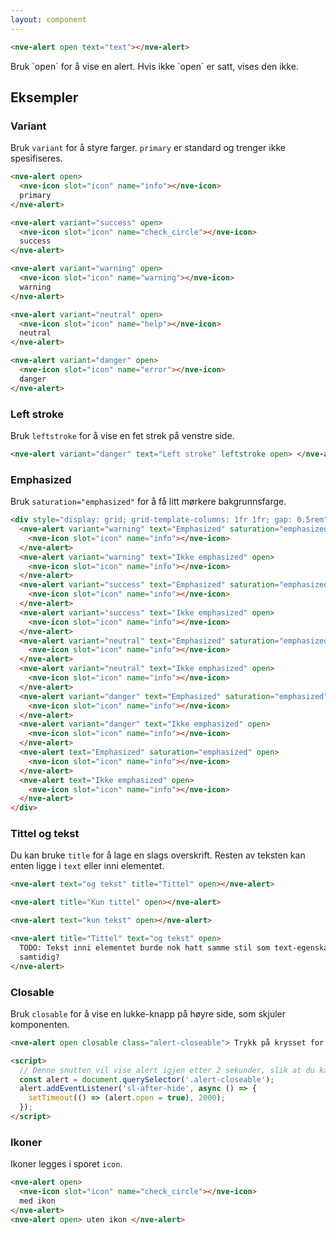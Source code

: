 ```yaml
---
layout: component
---
```


<CodeExamplePreview>

```html
<nve-alert open text="text"></nve-alert>
```

</CodeExamplePreview>

<nve-message-card title="Tips">
Bruk `open` for å vise en alert. Hvis ikke `open` er satt, vises den ikke.
</nve-message-card>

## Eksempler

### Variant

Bruk `variant` for å styre farger. `primary` er standard og trenger ikke spesifiseres.

<CodeExamplePreview arrangeComponentsVertically>

```html
<nve-alert open>
  <nve-icon slot="icon" name="info"></nve-icon>
  primary
</nve-alert>

<nve-alert variant="success" open>
  <nve-icon slot="icon" name="check_circle"></nve-icon>
  success
</nve-alert>

<nve-alert variant="warning" open>
  <nve-icon slot="icon" name="warning"></nve-icon>
  warning
</nve-alert>

<nve-alert variant="neutral" open>
  <nve-icon slot="icon" name="help"></nve-icon>
  neutral
</nve-alert>

<nve-alert variant="danger" open>
  <nve-icon slot="icon" name="error"></nve-icon>
  danger
</nve-alert>
```

</CodeExamplePreview>

### Left stroke

Bruk `leftstroke` for å vise en fet strek på venstre side.

<CodeExamplePreview arrangeComponentsVertically>

```html
<nve-alert variant="danger" text="Left stroke" leftstroke open> </nve-alert>
```

</CodeExamplePreview>

### Emphasized

Bruk `saturation="emphasized"` for å få litt mørkere bakgrunnsfarge.

<CodeExamplePreview arrangeComponentsVertically>

```html
<div style="display: grid; grid-template-columns: 1fr 1fr; gap: 0.5rem">
  <nve-alert variant="warning" text="Emphasized" saturation="emphasized" open>
    <nve-icon slot="icon" name="info"></nve-icon>
  </nve-alert>
  <nve-alert variant="warning" text="Ikke emphasized" open>
    <nve-icon slot="icon" name="info"></nve-icon>
  </nve-alert>
  <nve-alert variant="success" text="Emphasized" saturation="emphasized" open>
    <nve-icon slot="icon" name="info"></nve-icon>
  </nve-alert>
  <nve-alert variant="success" text="Ikke emphasized" open>
    <nve-icon slot="icon" name="info"></nve-icon>
  </nve-alert>
  <nve-alert variant="neutral" text="Emphasized" saturation="emphasized" open>
    <nve-icon slot="icon" name="info"></nve-icon>
  </nve-alert>
  <nve-alert variant="neutral" text="Ikke emphasized" open>
    <nve-icon slot="icon" name="info"></nve-icon>
  </nve-alert>
  <nve-alert variant="danger" text="Emphasized" saturation="emphasized" open>
    <nve-icon slot="icon" name="info"></nve-icon>
  </nve-alert>
  <nve-alert variant="danger" text="Ikke emphasized" open>
    <nve-icon slot="icon" name="info"></nve-icon>
  </nve-alert>
  <nve-alert text="Emphasized" saturation="emphasized" open>
    <nve-icon slot="icon" name="info"></nve-icon>
  </nve-alert>
  <nve-alert text="Ikke emphasized" open>
    <nve-icon slot="icon" name="info"></nve-icon>
  </nve-alert>
</div>
```

</CodeExamplePreview>

### Tittel og tekst

Du kan bruke `title` for å lage en slags overskrift. Resten av teksten kan enten ligge i `text` eller inni elementet.

<CodeExamplePreview arrangeComponentsVertically>

```html
<nve-alert text="og tekst" title="Tittel" open></nve-alert>

<nve-alert title="Kun tittel" open></nve-alert>

<nve-alert text="kun tekst" open></nve-alert>

<nve-alert title="Tittel" text="og tekst" open>
  TODO: Tekst inni elementet burde nok hatt samme stil som text-egenskapen og kanskje man ikke burde kunne vise begge
  samtidig?
</nve-alert>
```

</CodeExamplePreview>

### Closable

Bruk `closable` for å vise en lukke-knapp på høyre side, som skjuler komponenten.

<CodeExamplePreview arrangeComponentsVertically>

```html
<nve-alert open closable class="alert-closeable"> Trykk på krysset for å lukke denne </nve-alert>

<script>
  // Denne snutten vil vise alert igjen etter 2 sekunder, slik at du kan prøve å lukke den flere ganger
  const alert = document.querySelector('.alert-closeable');
  alert.addEventListener('sl-after-hide', async () => {
    setTimeout(() => (alert.open = true), 2000);
  });
</script>
```

</CodeExamplePreview>

### Ikoner

Ikoner legges i sporet `icon`.

<CodeExamplePreview arrangeComponentsVertically>

```html
<nve-alert open>
  <nve-icon slot="icon" name="check_circle"></nve-icon>
  med ikon
</nve-alert>
<nve-alert open> uten ikon </nve-alert>
```

</CodeExamplePreview>
